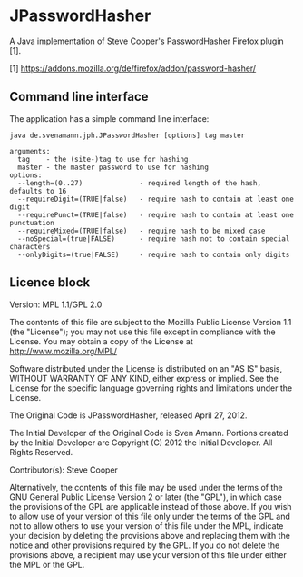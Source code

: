 # JPasswordHasher

A Java implementation of Steve Cooper's PasswordHasher Firefox plugin [1].

[1] https://addons.mozilla.org/de/firefox/addon/password-hasher/

## Command line interface

The application has a simple command line interface:

    java de.svenamann.jph.JPasswordHasher [options] tag master
    
    arguments:
      tag    - the (site-)tag to use for hashing
      master - the master password to use for hashing
    options:
      --length=(0..27)              - required length of the hash, defaults to 16
      --requireDigit=(TRUE|false)   - require hash to contain at least one digit
      --requirePunct=(TRUE|false)   - require hash to contain at least one punctuation
      --requireMixed=(TRUE|false)   - require hash to be mixed case
      --noSpecial=(true|FALSE)      - require hash not to contain special characters
      --onlyDigits=(true|FALSE)     - require hash to contain only digits

## Licence block

Version: MPL 1.1/GPL 2.0

The contents of this file are subject to the Mozilla Public License Version
1.1 (the "License"); you may not use this file except in compliance with the
License. You may obtain a copy of the License at http://www.mozilla.org/MPL/

Software distributed under the License is distributed on an "AS IS" basis,
WITHOUT WARRANTY OF ANY KIND, either express or implied. See the License for
the specific language governing rights and limitations under the License.

The Original Code is JPasswordHasher, released April 27, 2012.

The Initial Developer of the Original Code is Sven Amann.
Portions created by the Initial Developer are Copyright (C) 2012
the Initial Developer. All Rights Reserved.

Contributor(s): Steve Cooper

Alternatively, the contents of this file may be used under the terms of the
GNU General Public License Version 2 or later (the "GPL"), in which case the
provisions of the GPL are applicable instead of those above. If you wish to
allow use of your version of this file only under the terms of the GPL and
not to allow others to use your version of this file under the MPL, indicate
your decision by deleting the provisions above and replacing them with the
notice and other provisions required by the GPL. If you do not delete the
provisions above, a recipient may use your version of this file under either
the MPL or the GPL.
